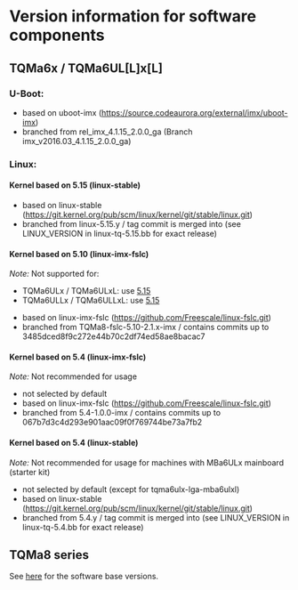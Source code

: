 # Version information for software components

## TQMa6x / TQMa6UL[L]x[L]

### U-Boot:

* based on uboot-imx (https://source.codeaurora.org/external/imx/uboot-imx)
* branched from rel_imx_4.1.15_2.0.0_ga (Branch imx_v2016.03_4.1.15_2.0.0_ga)

### Linux:

#### Kernel based on 5.15 (linux-stable)

* based on linux-stable (https://git.kernel.org/pub/scm/linux/kernel/git/stable/linux.git)
* branched from linux-5.15.y / tag commit is merged into (see LINUX_VERSION in linux-tq-5.15.bb for exact release)

#### Kernel based on 5.10 (linux-imx-fslc)

_Note:_ Not supported for:

- TQMa6ULx / TQMa6ULxL: use [5.15](#kernel-based-on-515-linux-stable)
- TQMa6ULLx / TQMa6ULLxL: use [5.15](#kernel-based-on-515-linux-stable)

* based on linux-imx-fslc (https://github.com/Freescale/linux-fslc.git)
* branched from TQMa8-fslc-5.10-2.1.x-imx / contains commits up to 3485dced8f9c272e44b70c2df74ed58ae8bacac7

#### Kernel based on 5.4  (linux-imx-fslc)

_Note:_ Not recommended for usage

* not selected by default
* based on linux-imx-fslc (https://github.com/Freescale/linux-fslc.git)
* branched from 5.4-1.0.0-imx / contains commits up to 067b7d3c4d293e901aac09f0f769744be73a7fb2

#### Kernel based on 5.4  (linux-stable)

_Note:_ Not recommended for usage for machines with MBa6ULx mainboard (starter kit)

* not selected by default (except for tqma6ulx-lga-mba6ulxl)
* based on linux-stable (https://git.kernel.org/pub/scm/linux/kernel/git/stable/linux.git)
* branched from 5.4.y / tag commit is merged into (see LINUX_VERSION in linux-tq-5.4.bb for exact release)

## TQMa8 series

See [here](./README.TQMa8.SoftwareVersions.md) for the software base versions.
